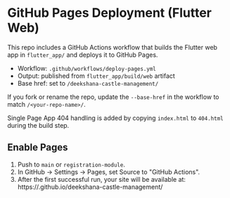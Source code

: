 # GitHub Pages Deployment (Flutter Web)

This repo includes a GitHub Actions workflow that builds the Flutter web app in `flutter_app/` and deploys it to GitHub Pages.

- Workflow: `.github/workflows/deploy-pages.yml`
- Output: published from `flutter_app/build/web` artifact
- Base href: set to `/deekshana-castle-management/`

If you fork or rename the repo, update the `--base-href` in the workflow to match `/<your-repo-name>/`.

Single Page App 404 handling is added by copying `index.html` to `404.html` during the build step.

## Enable Pages
1. Push to `main` or `registration-module`.
2. In GitHub → Settings → Pages, set Source to "GitHub Actions".
3. After the first successful run, your site will be available at:
   https://<your-username>.github.io/deekshana-castle-management/
